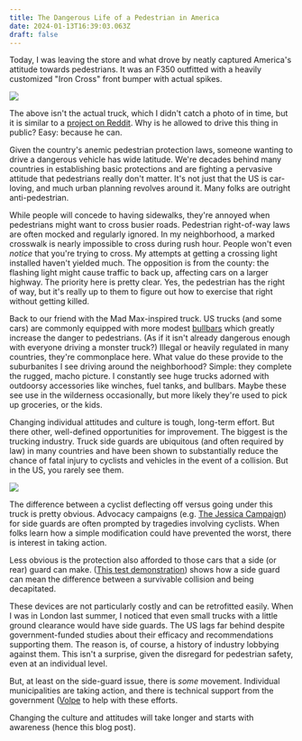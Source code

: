 ```yaml
---
title: The Dangerous Life of a Pedestrian in America
date: 2024-01-13T16:39:03.063Z
draft: false
---
```

Today, I was leaving the store and what drove by neatly captured America's attitude towards pedestrians. It was an F350 outfitted with a heavily customized "Iron Cross" front bumper with actual spikes.

![](/img/bumper.jpg)

The above isn't the actual truck, which I didn't catch a photo of in time, but it is similar to a [project on Reddit](https://www.reddit.com/r/Trucks/comments/10z8iea/thinking_about_mass_production_of_this_bumper/). Why is he allowed to drive this thing in public? Easy: because he can.

Given the country's anemic pedestrian protection laws, someone wanting to drive a dangerous vehicle has wide latitude. We're decades behind many countries in establishing basic protections and are fighting a pervasive attitude that pedestrians really don't matter. It's not just that the US is car-loving, and much urban planning revolves around it. Many folks are outright anti-pedestrian.

While people will concede to having sidewalks, they're annoyed when pedestrians might want to cross busier roads. Pedestrian right-of-way laws are often mocked and regularly ignored. In my neighborhood, a marked crosswalk is nearly impossible to cross during rush hour. People won't even *notice* that you're trying to cross. My attempts at getting a crossing light installed haven't yielded much. The opposition is from the county: the flashing light might cause traffic to back up, affecting cars on a larger highway. The priority here is pretty clear. Yes, the pedestrian has the right of way, but it's really up to them to figure out how to exercise that right without getting killed.


Back to our friend with the Mad Max-inspired truck. US trucks (and some cars) are commonly equipped with more modest [bullbars](https://en.wikipedia.org/wiki/Bullbar) which greatly increase the danger to pedestrians. (As if it isn't already dangerous enough with everyone driving a monster truck?) Illegal or heavily regulated in many countries, they're commonplace here. What value do these provide to the suburbanites I see driving around the neighborhood? Simple: they complete the rugged, macho picture. I constantly see huge trucks adorned with outdoorsy accessories like winches, fuel tanks, and bullbars. Maybe these see use in the wilderness occasionally, but more likely they're used to pick up groceries, or the kids. 

Changing individual attitudes and culture is tough, long-term effort. But there other, well-defined opportunities for improvement. The biggest is the trucking industry. Truck side guards are ubiquitous (and often required by law) in many countries and have been shown to substantially reduce the chance of fatal injury to cyclists and vehicles in the event of a collision. But in the US, you rarely see them.

![](/img/sideguard.jpg)

The difference between a cyclist deflecting off versus going under this truck is pretty obvious. Advocacy campaigns (e.g. [The Jessica Campaign](http://thejessicacampaign.ca)) for side guards are often prompted by tragedies involving cyclists. When folks learn how a simple modification could have prevented the worst, there is interest in taking action.

Less obvious is the protection also afforded to those cars that a side (or rear) guard can make. ([This test demonstration](https://www.youtube.com/watch?v=bKP5Djjt2Vs)) shows how a side guard can mean the difference between a survivable collision and being decapitated.

These devices are not particularly costly and can be retrofitted easily. When I was in London last summer, I noticed that even small trucks with a little ground clearance would have side guards. The US lags far behind despite government-funded studies about their efficacy and recommendations supporting them. The reason is, of course, a history of industry lobbying against them. This isn't a surprise, given the disregard for pedestrian safety, even at an individual level.

But, at least on the side-guard issue, there is *some* movement. Individual municipalities are taking action, and there is technical support from the government ([Volpe](https://www.volpe.dot.gov/LPDs) to help with these efforts.

Changing the culture and attitudes will take longer and starts with awareness (hence this blog post).